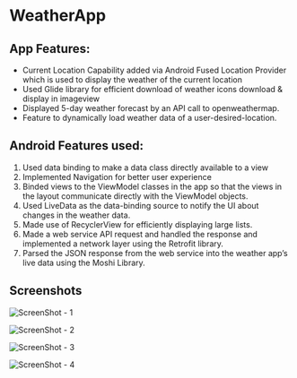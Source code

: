 # WeatherApp
 
## App Features: ##
 
* Current Location Capability added via Android Fused Location Provider which is used to display the weather of the current location
* Used Glide library for efficient download of weather icons download & display in imageview
* Displayed 5-day weather forecast by an API call to openweathermap.
* Feature to dynamically load weather data of a user-desired-location.
 
## Android Features used: ##
 
1. Used data binding to make a data class directly available to a view
2. Implemented Navigation for better user experience
3. Binded views to the ViewModel classes in the app so that the views in the layout communicate directly with the ViewModel objects.
4. Used LiveData as the data-binding source to notify the UI about changes in the weather data.
5. Made use of RecyclerView for efficiently displaying large lists.
6. Made a web service API request and handled the response and implemented a network layer using the Retrofit library.
7. Parsed the JSON response from the web service into the weather app’s live data using the Moshi Library.

## Screenshots ##

![ScreenShot - 1](https://github.com/anvithakp/WeatherApp/blob/master/screenshot1.png)

![ScreenShot - 2](https://github.com/anvithakp/WeatherApp/blob/master/screenshot2.png)

![ScreenShot - 3](https://github.com/anvithakp/WeatherApp/blob/master/screenshot3.png)

![ScreenShot - 4](https://github.com/anvithakp/WeatherApp/blob/master/screenshot4.png)

